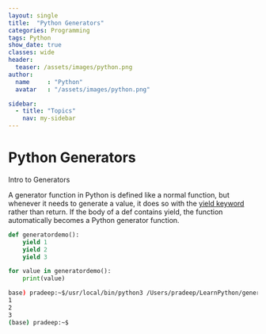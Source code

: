 ```yaml
---
layout: single
title:  "Python Generators"
categories: Programming
tags: Python
show_date: true
classes: wide
header:
  teaser: /assets/images/python.png
author:
  name     : "Python"
  avatar   : "/assets/images/python.png"

sidebar:
  - title: "Topics"
    nav: my-sidebar
---
```

# Python Generators

Intro to Generators

A generator function in Python is defined like a  normal function, but whenever it needs to generate a value, it does so  with the [yield keyword](https://www.geeksforgeeks.org/python-yield-keyword/) rather than return. If the body of a def contains yield, the function automatically becomes a Python generator function. 

```py
def generatordemo():
    yield 1
    yield 2
    yield 3

for value in generatordemo():
    print(value)
```

```sh
base) pradeep:~$/usr/local/bin/python3 /Users/pradeep/LearnPython/generator.py
1
2
3
(base) pradeep:~$
```
